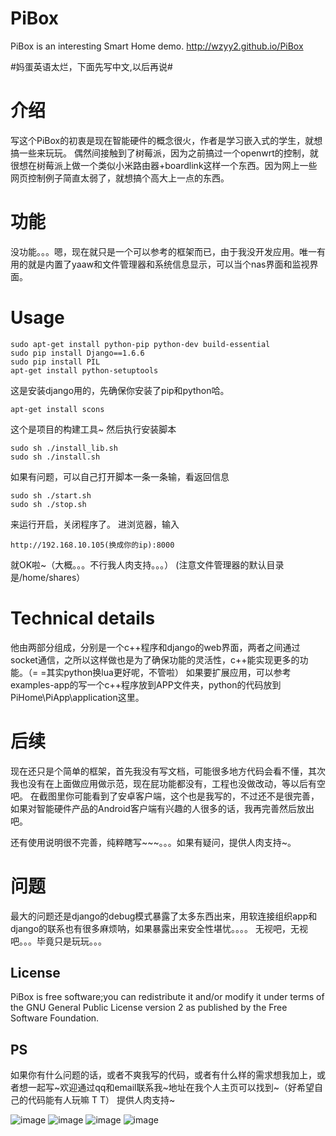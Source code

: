 # PiBox #
PiBox is an interesting Smart Home demo.
http://wzyy2.github.io/PiBox

#妈蛋英语太烂，下面先写中文,以后再说#
# 介绍 #
写这个PiBox的初衷是现在智能硬件的概念很火，作者是学习嵌入式的学生，就想搞一些来玩玩。
偶然间接触到了树莓派，因为之前搞过一个openwrt的控制，就很想在树莓派上做一个类似小米路由器+boardlink这样一个东西。因为网上一些网页控制例子简直太弱了，就想搞个高大上一点的东西。

# 功能 #
没功能。。。嗯，现在就只是一个可以参考的框架而已，由于我没开发应用。唯一有用的就是内置了yaaw和文件管理器和系统信息显示，可以当个nas界面和监视界面。
# Usage #
    sudo apt-get install python-pip python-dev build-essential 
    sudo pip install Django==1.6.6
    sudo pip install PIL 
    apt-get install python-setuptools
这是安装django用的，先确保你安装了pip和python哈。

    apt-get install scons
这个是项目的构建工具~
然后执行安装脚本

    sudo sh ./install_lib.sh
    sudo sh ./install.sh
如果有问题，可以自己打开脚本一条一条输，看返回信息

    sudo sh ./start.sh 
    sudo sh ./stop.sh
来运行开启，关闭程序了。
进浏览器，输入

    http://192.168.10.105(换成你的ip):8000
就OK啦~（大概。。。不行我人肉支持。。。）
(注意文件管理器的默认目录是/home/shares）



# Technical details #
他由两部分组成，分别是一个c++程序和django的web界面，两者之间通过socket通信，之所以这样做也是为了确保功能的灵活性，c++能实现更多的功能。（= =其实python换lua更好呢，不管啦）
如果要扩展应用，可以参考examples-app的写一个c++程序放到APP文件夹，python的代码放到PiHome\PiApp\application这里。
# 后续 #
现在还只是个简单的框架，首先我没有写文档，可能很多地方代码会看不懂，其次我也没有在上面做应用做示范，现在屁功能都没有，工程也没做改动，等以后有空吧。
在截图里你可能看到了安卓客户端，这个也是我写的，不过还不是很完善，如果对智能硬件产品的Android客户端有兴趣的人很多的话，我再完善然后放出吧。

还有使用说明很不完善，纯粹瞎写~~~。。。如果有疑问，提供人肉支持~。

# 问题 #
最大的问题还是django的debug模式暴露了太多东西出来，用软连接组织app和django的联系也有很多麻烦呐，如果暴露出来安全性堪忧。。。。
无视吧，无视吧。。。毕竟只是玩玩。。。

## License ##
PiBox is free software;you can redistribute it and/or modify it under terms of the GNU General Public License version 2 as published by the Free Software Foundation.
## PS ##
如果你有什么问题的话，或者不爽我写的代码，或者有什么样的需求想我加上，或者想一起写~欢迎通过qq和email联系我~地址在我个人主页可以找到~（好希望自己的代码能有人玩嘛 T T）
提供人肉支持~



![image](http://www.iotwrt.com/jpg/pibox1.jpg)
![image](http://www.iotwrt.com/jpg/pibox2.jpg)
![image](http://www.iotwrt.com/jpg/pibox3.jpg)
![image](http://www.iotwrt.com/jpg/pibox4.png)
